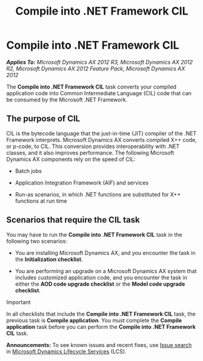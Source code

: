﻿---
title: Compile into .NET Framework CIL
TOCTitle: Compile into .NET Framework CIL
ms:assetid: f680b5f3-5b33-408f-8faf-36bb1f766988
ms:mtpsurl: https://technet.microsoft.com/en-us/library/Gg723921(v=AX.60)
ms:contentKeyID: 35133270
ms.date: 04/18/2014
mtps_version: v=AX.60
f1_keywords:
- .NET
- CIL
---

# Compile into .NET Framework CIL 


_**Applies To:** Microsoft Dynamics AX 2012 R3, Microsoft Dynamics AX 2012 R2, Microsoft Dynamics AX 2012 Feature Pack, Microsoft Dynamics AX 2012_

The **Compile into .NET Framework CIL** task converts your compiled application code into Common Intermediate Language (CIL) code that can be consumed by the Microsoft .NET Framework.

## The purpose of CIL

CIL is the bytecode language that the just-in-time (JIT) compiler of the .NET Framework interprets. Microsoft Dynamics AX converts compiled X++ code, or p-code, to CIL. This conversion provides interoperability with .NET classes, and it also improves performance. The following Microsoft Dynamics AX components rely on the speed of CIL:

  - Batch jobs

  - Application Integration Framework (AIF) and services

  - Run-as scenarios, in which .NET functions are substituted for X++ functions at run time

## Scenarios that require the CIL task

You may have to run the **Compile into .NET Framework CIL** task in the following two scenarios:

  - You are installing Microsoft Dynamics AX, and you encounter the task in the **Initialization checklist**.

  - You are performing an upgrade on a Microsoft Dynamics AX system that includes customized application code, and you encounter the task in either the **AOD code upgrade checklist** or the **Model code upgrade checklist**.


> [!IMPORTANT]
> <P>In all checklists that include the <STRONG>Compile into .NET Framework CIL</STRONG> task, the previous task is <STRONG>Compile application</STRONG>. You must complete the <STRONG>Compile application</STRONG> task before you can perform the <STRONG>Compile into .NET Framework CIL</STRONG> task.</P>


  
**Announcements:** To see known issues and recent fixes, use [Issue search](http://go.microsoft.com/fwlink/?linkid=389258) in [Microsoft Dynamics Lifecycle Services](http://go.microsoft.com/fwlink/?linkid=306505) (LCS).

